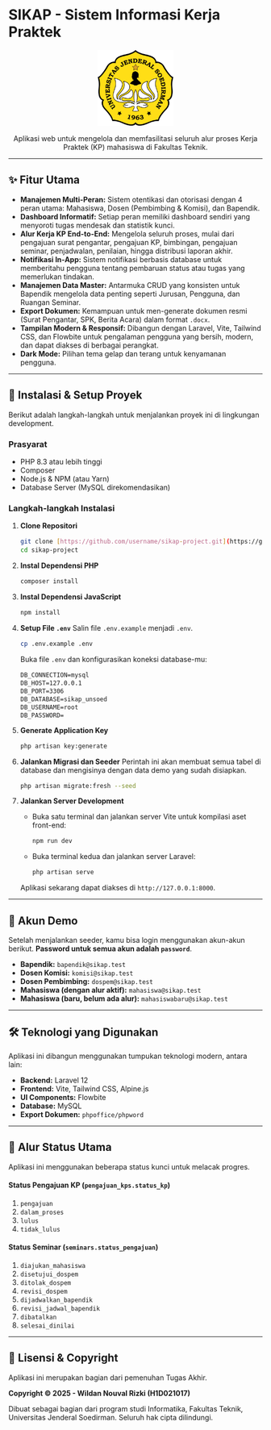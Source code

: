 # SIKAP - Sistem Informasi Kerja Praktek

<p align="center">
  <img src="public/images/logo_unsoed.png" alt="Logo SIKAP" width="150"/>
</p>

<p align="center">
  Aplikasi web untuk mengelola dan memfasilitasi seluruh alur proses Kerja Praktek (KP) mahasiswa di Fakultas Teknik.
</p>

---

## ✨ Fitur Utama

-   **Manajemen Multi-Peran:** Sistem otentikasi dan otorisasi dengan 4 peran utama: Mahasiswa, Dosen (Pembimbing & Komisi), dan Bapendik.
-   **Dashboard Informatif:** Setiap peran memiliki dashboard sendiri yang menyoroti tugas mendesak dan statistik kunci.
-   **Alur Kerja KP End-to-End:** Mengelola seluruh proses, mulai dari pengajuan surat pengantar, pengajuan KP, bimbingan, pengajuan seminar, penjadwalan, penilaian, hingga distribusi laporan akhir.
-   **Notifikasi In-App:** Sistem notifikasi berbasis database untuk memberitahu pengguna tentang pembaruan status atau tugas yang memerlukan tindakan.
-   **Manajemen Data Master:** Antarmuka CRUD yang konsisten untuk Bapendik mengelola data penting seperti Jurusan, Pengguna, dan Ruangan Seminar.
-   **Export Dokumen:** Kemampuan untuk men-generate dokumen resmi (Surat Pengantar, SPK, Berita Acara) dalam format `.docx`.
-   **Tampilan Modern & Responsif:** Dibangun dengan Laravel, Vite, Tailwind CSS, dan Flowbite untuk pengalaman pengguna yang bersih, modern, dan dapat diakses di berbagai perangkat.
-   **Dark Mode:** Pilihan tema gelap dan terang untuk kenyamanan pengguna.

---

## 🚀 Instalasi & Setup Proyek

Berikut adalah langkah-langkah untuk menjalankan proyek ini di lingkungan development.

### Prasyarat
- PHP 8.3 atau lebih tinggi
- Composer
- Node.js & NPM (atau Yarn)
- Database Server (MySQL direkomendasikan)

### Langkah-langkah Instalasi
1.  **Clone Repositori**
    ```bash
    git clone [https://github.com/username/sikap-project.git](https://github.com/username/sikap-project.git)
    cd sikap-project
    ```

2.  **Instal Dependensi PHP**
    ```bash
    composer install
    ```

3.  **Instal Dependensi JavaScript**
    ```bash
    npm install
    ```

4.  **Setup File `.env`**
    Salin file `.env.example` menjadi `.env`.
    ```bash
    cp .env.example .env
    ```
    Buka file `.env` dan konfigurasikan koneksi database-mu:
    ```env
    DB_CONNECTION=mysql
    DB_HOST=127.0.0.1
    DB_PORT=3306
    DB_DATABASE=sikap_unsoed
    DB_USERNAME=root
    DB_PASSWORD=
    ```

5.  **Generate Application Key**
    ```bash
    php artisan key:generate
    ```

6.  **Jalankan Migrasi dan Seeder**
    Perintah ini akan membuat semua tabel di database dan mengisinya dengan data demo yang sudah disiapkan.
    ```bash
    php artisan migrate:fresh --seed
    ```

7.  **Jalankan Server Development**
    - Buka satu terminal dan jalankan server Vite untuk kompilasi aset front-end:
        ```bash
        npm run dev
        ```
    - Buka terminal kedua dan jalankan server Laravel:
        ```bash
        php artisan serve
        ```
    Aplikasi sekarang dapat diakses di `http://127.0.0.1:8000`.

---

## 🔑 Akun Demo

Setelah menjalankan seeder, kamu bisa login menggunakan akun-akun berikut. **Password untuk semua akun adalah `password`**.

-   **Bapendik:** `bapendik@sikap.test`
-   **Dosen Komisi:** `komisi@sikap.test`
-   **Dosen Pembimbing:** `dospem@sikap.test`
-   **Mahasiswa (dengan alur aktif):** `mahasiswa@sikap.test`
-   **Mahasiswa (baru, belum ada alur):** `mahasiswabaru@sikap.test`

---

## 🛠️ Teknologi yang Digunakan

Aplikasi ini dibangun menggunakan tumpukan teknologi modern, antara lain:
-   **Backend:** Laravel 12
-   **Frontend:** Vite, Tailwind CSS, Alpine.js
-   **UI Components:** Flowbite
-   **Database:** MySQL
-   **Export Dokumen:** `phpoffice/phpword`

---

## 📖 Alur Status Utama

Aplikasi ini menggunakan beberapa status kunci untuk melacak progres.

#### Status Pengajuan KP (`pengajuan_kps.status_kp`)
1.  `pengajuan`
2.  `dalam_proses`
3.  `lulus`
4.  `tidak_lulus`

#### Status Seminar (`seminars.status_pengajuan`)
1.  `diajukan_mahasiswa`
2.  `disetujui_dospem`
3.  `ditolak_dospem`
4.  `revisi_dospem`
5.  `dijadwalkan_bapendik`
6.  `revisi_jadwal_bapendik`
7.  `dibatalkan`
8.  `selesai_dinilai`

---

## 📄 Lisensi & Copyright

Aplikasi ini merupakan bagian dari pemenuhan Tugas Akhir.

**Copyright © 2025 - Wildan Nouval Rizki (H1D021017)**

Dibuat sebagai bagian dari program studi Informatika, Fakultas Teknik, Universitas Jenderal Soedirman. Seluruh hak cipta dilindungi.

